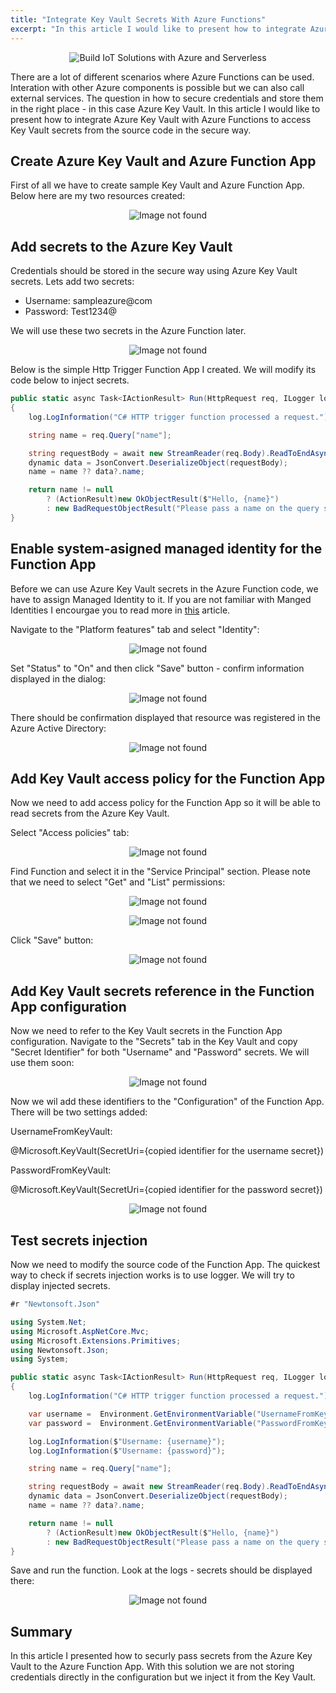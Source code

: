 ```yaml
---
title: "Integrate Key Vault Secrets With Azure Functions"
excerpt: "In this article I would like to present how to integrate Azure Functions with Key Vault to inject secrets in the settings."
---
```


<p align="center">
<img src="/images/devisland/article19/assets/FunctionAppAndKeyVault1.png?raw=true" alt="Build IoT Solutions with Azure and Serverless"/>
</p>

There are a lot of different scenarios where Azure Functions can be used. Interation with other Azure components is possible but we can also call external services. The question in how to secure credentials and store them in the right place - in this case Azure Key Vault. In this article I would like to present how to integrate Azure Key Vault with Azure Functions to access Key Vault secrets from the source code in the secure way.


## Create Azure Key Vault and Azure Function App

First of all we have to create sample Key Vault and Azure Function App. Below here are my two resources created:

<p align="center">
<img src="/images/devisland/article19/assets/FunctionAppAndKeyVault2.PNG?raw=true" alt="Image not found"/>
</p>


## Add secrets to the Azure Key Vault

Credentials should be stored in the secure way using Azure Key Vault secrets. Lets add two secrets:
* Username: sampleazure@com
* Password: Test1234@

We will use these two secrets in the Azure Function later.

<p align="center">
<img src="/images/devisland/article19/assets/FunctionAppAndKeyVault3.PNG?raw=true" alt="Image not found"/>
</p>

Below is the simple Http Trigger Function App I created. We will modify its code below to inject secrets.

```csharp
public static async Task<IActionResult> Run(HttpRequest req, ILogger log)
{
    log.LogInformation("C# HTTP trigger function processed a request.");

    string name = req.Query["name"];

    string requestBody = await new StreamReader(req.Body).ReadToEndAsync();
    dynamic data = JsonConvert.DeserializeObject(requestBody);
    name = name ?? data?.name;

    return name != null
        ? (ActionResult)new OkObjectResult($"Hello, {name}")
        : new BadRequestObjectResult("Please pass a name on the query string or in the request body");
}
```

## Enable system-asigned managed identity for the Function App

Before we can use Azure Key Vault secrets in the Azure Function code, we have to assign Managed Identity to it. If you are not familiar with Manged Identities I encourgae you to read more in [this](https://docs.microsoft.com/en-us/azure/active-directory/managed-identities-azure-resources/overview) article.

Navigate to the "Platform features" tab and select "Identity":

<p align="center">
<img src="/images/devisland/article19/assets/FunctionAppAndKeyVault4.PNG?raw=true" alt="Image not found"/>
</p>

Set "Status" to "On" and then click "Save" button - confirm information displayed in the dialog:

<p align="center">
<img src="/images/devisland/article19/assets/FunctionAppAndKeyVault5.PNG?raw=true" alt="Image not found"/>
</p>

There should be confirmation displayed that resource was registered in the Azure Active Directory:

<p align="center">
<img src="/images/devisland/article19/assets/FunctionAppAndKeyVault6.PNG?raw=true" alt="Image not found"/>
</p>


## Add Key Vault access policy for the Function App

Now we need to add access policy for the Function App so it will be able to read secrets from the Azure Key Vault.

Select "Access policies" tab:

<p align="center">
<img src="/images/devisland/article19/assets/FunctionAppAndKeyVault7.PNG?raw=true" alt="Image not found"/>
</p>

Find Function and select it in the "Service Principal" section. Please note that we need to select "Get" and "List" permissions:

<p align="center">
<img src="/images/devisland/article19/assets/FunctionAppAndKeyVault8.PNG?raw=true" alt="Image not found"/>
</p>

<p align="center">
<img src="/images/devisland/article19/assets/FunctionAppAndKeyVault9.PNG?raw=true" alt="Image not found"/>
</p>

Click "Save" button:

<p align="center">
<img src="/images/devisland/article19/assets/FunctionAppAndKeyVault10.PNG?raw=true" alt="Image not found"/>
</p>

## Add Key Vault secrets reference in the Function App configuration

Now we need to refer to the Key Vault secrets in the Function App configuration.
Navigate to the "Secrets" tab in the Key Vault and copy "Secret Identifier" for both "Username" and "Password" secrets. We will use them soon:

<p align="center">
<img src="/images/devisland/article19/assets/FunctionAppAndKeyVault11.PNG?raw=true" alt="Image not found"/>
</p>

Now we wil add these identifiers to the "Configuration" of the Function App.
There will be two settings added:

UsernameFromKeyVault:

@Microsoft.KeyVault(SecretUri={copied identifier for the username secret})

PasswordFromKeyVault:

@Microsoft.KeyVault(SecretUri={copied identifier for the password secret})

<p align="center">
<img src="/images/devisland/article19/assets/FunctionAppAndKeyVault12.PNG?raw=true" alt="Image not found"/>
</p>


## Test secrets injection

Now we need to modify the source code of the Function App. The quickest way to check if secrets injection works is to use logger.
We will try to display injected secrets.

```csharp
#r "Newtonsoft.Json"

using System.Net;
using Microsoft.AspNetCore.Mvc;
using Microsoft.Extensions.Primitives;
using Newtonsoft.Json;
using System;

public static async Task<IActionResult> Run(HttpRequest req, ILogger log)
{
    log.LogInformation("C# HTTP trigger function processed a request.");

    var username =  Environment.GetEnvironmentVariable("UsernameFromKeyVault", EnvironmentVariableTarget.Process);
    var password =  Environment.GetEnvironmentVariable("PasswordFromKeyVault", EnvironmentVariableTarget.Process);

    log.LogInformation($"Username: {username}");
    log.LogInformation($"Username: {password}");

    string name = req.Query["name"];

    string requestBody = await new StreamReader(req.Body).ReadToEndAsync();
    dynamic data = JsonConvert.DeserializeObject(requestBody);
    name = name ?? data?.name;

    return name != null
        ? (ActionResult)new OkObjectResult($"Hello, {name}")
        : new BadRequestObjectResult("Please pass a name on the query string or in the request body");
}
```

Save and run the function. Look at the logs - secrets should be displayed there:

<p align="center">
<img src="/images/devisland/article19/assets/FunctionAppAndKeyVault13.PNG?raw=true" alt="Image not found"/>
</p>


## Summary

In this article I presented how to securly pass secrets from the Azure Key Vault to the Azure Function App. With this solution we are not storing credentials directly in the configuration but we inject it from the Key Vault.